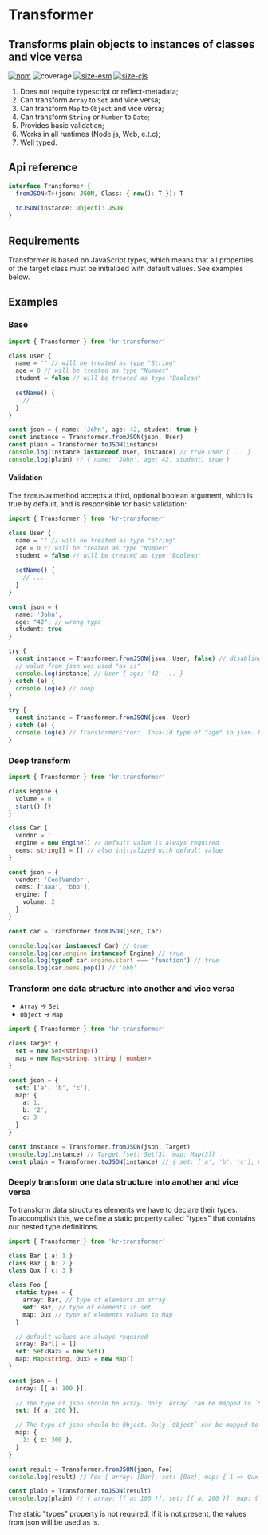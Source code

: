 # Transformer
## Transforms plain objects to instances of classes and vice versa

[![npm](https://img.shields.io/npm/v/kr-transformer)](https://www.npmjs.com/package/kr-transformer)
![coverage](https://github.com/nihil-pro/kr-transformer/blob/main/assets/coverage.svg)
[![size-esm](https://github.com/nihil-pro/kr-transformer/blob/main/assets/esm.svg)](https://bundlephobia.com/package/kr-transformer)
[![size-cjs](https://github.com/nihil-pro/kr-transformer/blob/main/assets/cjs.svg)](https://bundlephobia.com/package/kr-transformer)

1. Does not require typescript or reflect-metadata;
2. Can transform `Array` to `Set` and vice versa;
3. Can transform `Map` to `Object` and vice versa;
4. Can transform `String` or `Number` to `Date`;
5. Provides basic validation;
6. Works in all runtimes (Node.js, Web, e.t.c);
7. Well typed.

## Api reference
```typescript
interface Transformer {
  fromJSON<T>(json: JSON, Class: { new(): T }): T
  
  toJSON(instance: Object): JSON
}
```

## Requirements
Transformer is based on JavaScript types, which means that all properties of the target class must be initialized with default values. See examples below.

## Examples 

### Base
```typescript
import { Transformer } from 'kr-transformer'

class User {
  name = '' // will be treated as type "String"
  age = 0 // will be treated as type "Number"
  student = false // will be treated as type "Boolean"
  
  setName() { 
    // ...
  }
}

const json = { name: 'John', age: 42, student: true }
const instance = Transformer.fromJSON(json, User)
const plain = Transformer.toJSON(instance)
console.log(instance instanceof User, instance) // true User { ... }
console.log(plain) // { name: 'John', age: 42, student: true }
```
#### Validation
The `fromJSON` method accepts a third, optional boolean argument, which is true by default, and is responsible for basic validation:
```typescript
import { Transformer } from 'kr-transformer'

class User {
  name = '' // will be treated as type "String"
  age = 0 // will be treated as type "Number"
  student = false // will be treated as type "Boolean"
  
  setName() { 
    // ...
  }
}

const json = { 
  name: 'John', 
  age: "42", // wrong type
  student: true 
}

try {
  const instance = Transformer.fromJSON(json, User, false) // disabling validation
  // value from json was used "as is"
  console.log(instance) // User { age: '42' ... } 
} catch (e) {
  console.log(e) // noop
}

try {
  const instance = Transformer.fromJSON(json, User)
} catch (e) {
  console.log(e) // TransformerError: `Invalid type of "age" in json. User expect type to be "number" but got "string"`
}
```

### Deep transform
```typescript
import { Transformer } from 'kr-transformer'

class Engine {
  volume = 0
  start() {}
}

class Car {
  vendor = ''
  engine = new Engine() // default value is always required
  oems: string[] = [] // also initialized with default value
}

const json = { 
  vendor: 'CoolVendor', 
  oems: ['aaa', 'bbb'],
  engine: { 
    volume: 2 
  } 
}

const car = Transformer.fromJSON(json, Car)

console.log(car instanceof Car) // true
console.log(car.engine instanceof Engine) // true
console.log(typeof car.engine.start === 'function') // true
console.log(car.oems.pop()) // 'bbb'
```

### Transform one data structure into another and vice versa
- `Array` -> `Set`
- `Object` -> `Map`
```typescript
import { Transformer } from 'kr-transformer'

class Target {
  set = new Set<string>()
  map = new Map<string, string | number>
}

const json = {
  set: ['a', 'b', 'c'],
  map: {
    a: 1,
    b: '2',
    c: 3
  }
}

const instance = Transformer.fromJSON(json, Target)
console.log(instance) // Target {set: Set(3), map: Map(3)}
const plain = Transformer.toJSON(instance) // { set: ['a', 'b', 'c'], map: { a: 1, b: '2', c: 3 } }
```

### Deeply transform one data structure into another and vice versa
To transform data structures elements we have to declare their types. <br/>
To accomplish this, we define a static property called "types" that contains our nested type definitions. 
```typescript
import { Transformer } from 'kr-transformer'

class Bar { a: 1 }
class Baz { b: 2 }
class Qux { c: 3 }

class Foo {
  static types = { 
    array: Bar, // type of elements in array
    set: Baz, // type of elements in set
    map: Qux // type of elements values in Map
  }

  // default values are always required
  array: Bar[] = [] 
  set: Set<Baz> = new Set() 
  map: Map<string, Qux> = new Map()
}

const json = {
  array: [{ a: 100 }],
  
  // The type of json should be array. Only `Array` can be mapped to `Set`!
  set: [{ a: 200 }],

  // The type of json should be Object. Only `Object` can be mapped to `Map`!
  map: {
    1: { c: 300 },
  }
}

const result = Transformer.fromJSON(json, Foo)
console.log(result) // Foo { array: [Bar], set: {Baz}, map: { 1 => Qux }  }

const plain = Transformer.toJSON(result)
console.log(plain) // { array: [{ a: 100 }], set: [{ a: 200 }], map: { 1: { c: 300 } }}
```
The static "types" property is not required, if it is not present, the values from json will be used as is.